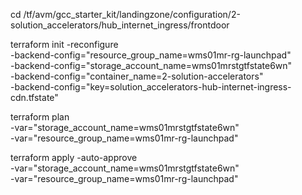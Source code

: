 cd /tf/avm/gcc_starter_kit/landingzone/configuration/2-solution_accelerators/hub_internet_ingress/frontdoor

terraform init  -reconfigure \
-backend-config="resource_group_name=wms01mr-rg-launchpad" \
-backend-config="storage_account_name=wms01mrstgtfstate6wn" \
-backend-config="container_name=2-solution-accelerators" \
-backend-config="key=solution_accelerators-hub-internet-ingress-cdn.tfstate"

terraform plan \
-var="storage_account_name=wms01mrstgtfstate6wn" \
-var="resource_group_name=wms01mr-rg-launchpad"

terraform apply -auto-approve \
-var="storage_account_name=wms01mrstgtfstate6wn" \
-var="resource_group_name=wms01mr-rg-launchpad"
